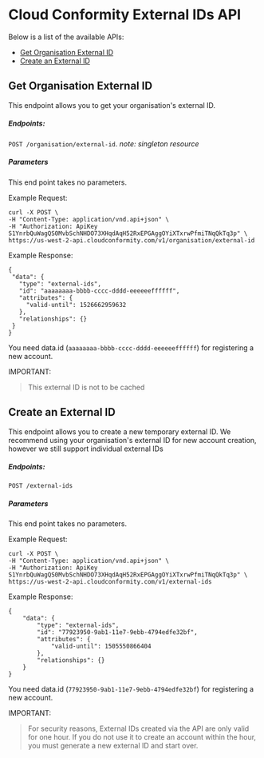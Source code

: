 # Cloud Conformity External IDs API

Below is a list of the available APIs: 

- [Get Organisation External ID](#get-organisation-external-id)
- [Create an External ID](#create-an-external-id)


## Get Organisation External ID

This endpoint allows you to get your organisation's external ID.

##### Endpoints: 

`POST /organisation/external-id`. *note: singleton resource*

##### Parameters
This end point takes no parameters.

Example Request: 

```
curl -X POST \
-H "Content-Type: application/vnd.api+json" \
-H "Authorization: ApiKey S1YnrbQuWagQS0MvbSchNHDO73XHqdAqH52RxEPGAggOYiXTxrwPfmiTNqQkTq3p" \
https://us-west-2-api.cloudconformity.com/v1/organisation/external-id
```
Example Response: 

```
{ 
 "data": { 
   "type": "external-ids", 
   "id": "aaaaaaaa-bbbb-cccc-dddd-eeeeeeffffff", 
   "attributes": { 
     "valid-until": 1526662959632 
   }, 
   "relationships": {} 
 } 
}
```
You need data.id (`aaaaaaaa-bbbb-cccc-dddd-eeeeeeffffff`) for registering a new account.

IMPORTANT:  
> This external ID is not to be cached


## Create an External ID

This endpoint allows you to create a new temporary external ID. We recommend using your organisation's external ID for new account creation, however we still support individual external IDs

##### Endpoints: 

`POST /external-ids`

##### Parameters
This end point takes no parameters.

Example Request: 

```
curl -X POST \
-H "Content-Type: application/vnd.api+json" \
-H "Authorization: ApiKey S1YnrbQuWagQS0MvbSchNHDO73XHqdAqH52RxEPGAggOYiXTxrwPfmiTNqQkTq3p" \
https://us-west-2-api.cloudconformity.com/v1/external-ids
```
Example Response: 

```
{
    "data": {
        "type": "external-ids",
        "id": "77923950-9ab1-11e7-9ebb-4794edfe32bf",
        "attributes": {
            "valid-until": 1505550866404
        },
        "relationships": {}
    }
}
```
You need data.id (`77923950-9ab1-11e7-9ebb-4794edfe32bf`) for registering a new account.

IMPORTANT:  
> For security reasons, External IDs created via the API are only valid for one hour. If you do not use it to create an account within the hour, you must generate a new external ID and start over.
